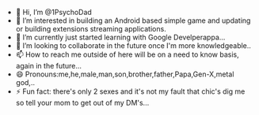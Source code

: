 - 👋 Hi, I’m @1PsychoDad
- 👀 I’m interested in building an Android based simple game and updating or building extensions streaming applications.
- 🌱 I’m currently just started learning with Google Develperappa...
- 💞️ I’m looking to collaborate in the future once I'm more knowledgeable..
- 📫 How to reach me outside of here will be on a need to know basis, again in the future...
- 😄 Pronouns:me,he,male,man,son,brother,father,Papa,Gen-X,metal god,..
- ⚡ Fun fact: there's only 2 sexes and it's not my fault that chic's dig me so tell your mom to get out of my DM's...

<!---
1PsychoDad/1PsychoDad is a ✨ special ✨ repository because its `README.md` (this file) appears on your GitHub profile.
You can click the Preview link to take a look at your changes.
--->
